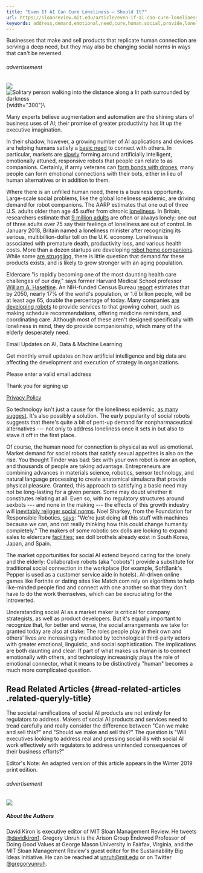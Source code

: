 ```yaml
---
title: "Even If AI Can Cure Loneliness — Should It?"
url: https://sloanreview.mit.edu/article/even-if-ai-can-cure-loneliness-should-it/
keywords: address,demand,emotional,need,cure,human,social,provide,loneliness,robots,products
---
```

Businesses that make and sell products that replicate human connection are serving a deep need, but they may also be changing social norms in ways that can't be reversed.

###### advertisement

[![](s://sloanreview-d.openx.net/w/1.0/ai?auid=367220&cs=514356569c9c6&cb=720925506)](https://sloanreview-d.openx.net/w/1.0/rc?cs=514356569c9c6&cb=720925506) ![Solitary person walking into the distance along a lit path surrounded by darkness](https://sloanreview.mit.edu/content/uploads/2018/11/AI-Kirton-Social-Loneliness-Artificial-Intelligence-Ethics-Customer-Psychology-1200-300x300.jpg){width="300"}\

Many experts believe augmentation and automation are the shining stars of business uses of AI; their promise of greater productivity has lit up the executive imagination.

In their shadow, however, a growing number of AI applications and devices are helping humans satisfy a [basic need](http://selfdeterminationtheory.org/theory/) to connect with others. In particular, markets are [slowly](https://www.nytimes.com/2018/10/21/business/what-comes-after-the-roomba.html) forming around artificially intelligent, emotionally attuned, responsive robots that people can relate to as companions. Certainly, if army veterans can [form bonds with drones](https://www.nytimes.com/2018/06/13/magazine/veterans-ptsd-drone-warrior-wounds.html), many people can form emotional connections with their bots, either in lieu of human alternatives or in addition to them.

Where there is an unfilled human need, there is a business opportunity. Large-scale social problems, like the global loneliness epidemic, are driving demand for robot companions. The AARP estimates that one out of three U.S. adults older than age 45 suffer from chronic [loneliness](https://www.aarp.org/content/dam/aarp/research/surveys_statistics/life-leisure/2018/loneliness-social-connections-2018.doi.10.26419-2Fres.00246.001.pdf). In Britain, researchers estimate that [9 million adults](https://www.jocoxloneliness.org/pdf/a_call_to_action.pdf) are often or always lonely; one out of three adults over 75 say their feelings of loneliness are out of control. In January 2018, Britain named a loneliness minister after recognizing its serious, multibillion-dollar toll on the U.K. economy. Loneliness is associated with premature death, productivity loss, and various health costs. More than a dozen startups are developing [robot home companions](https://medicalfuturist.com/the-top-12-social-companion-robots). While some [are struggling](https://www.nytimes.com/2018/10/21/business/what-comes-after-the-roomba.html), there is little question that demand for these products exists, and is likely to grow stronger with an aging population.

Eldercare "is rapidly becoming one of the most daunting health care challenges of our day," says former Harvard Medical School professor [William A. Haseltine](https://www.forbes.com/sites/williamhaseltine/2018/04/02/aging-populations-will-challenge-healthcare-systems-all-over-the-world/#213195b32cc3). An NIH-funded Census Bureau [report](https://www.nih.gov/news-events/news-releases/worlds-older-population-grows-dramatically) estimates that by 2050, nearly 17% of the world's population, or 1.6 billion people, will be at least age 65, double the percentage of today. Many companies [are developing robots](https://www.wsj.com/articles/for-the-elderly-who-are-lonely-robots-offer-companionship-1527559260) to provide services to that growing cohort, such as making schedule recommendations, offering medicine reminders, and coordinating care. Although most of these aren't designed specifically with loneliness in mind, they do provide companionship, which many of the elderly desperately need.

Email Updates on AI, Data & Machine Learning

Get monthly email updates on how artificial intelligence and big data are affecting the development and execution of strategy in organizations.

Please enter a valid email address

Thank you for signing up

[Privacy Policy](/privacy-policy/)

So technology isn't just a cause for the loneliness epidemic, [as many suggest](https://www.sciencedirect.com/science/article/pii/S0747563203000402). It's also possibly a solution. The early popularity of social robots suggests that there's quite a bit of pent-up demand for nonpharmaceutical alternatives --- not only to address loneliness once it sets in but also to stave it off in the first place.

Of course, the human need for connection is physical as well as emotional. Market demand for social robots that satisfy sexual appetites is also on the rise. You thought Tinder was bad: Sex with your own robot is now an option, and thousands of people are taking advantage. Entrepreneurs are combining advances in materials science, robotics, sensor technology, and natural language processing to create anatomical simulacra that provide physical pleasure. Granted, this approach to satisfying a basic need may not be long-lasting for a given person. Some may doubt whether it constitutes relating at all. Even so, with no regulatory structures around sexbots --- and none in the making --- the effects of this growth industry will [inevitably rejigger social norms](https://mitpress.mit.edu/books/robot-sex). Noel Sharkey, from the Foundation for Responsible Robotics, [says](https://www.thesun.co.uk/news/5982964/sex-robots-humanity/): "We're just doing all this stuff with machines because we can, and not really thinking how this could change humanity completely." The makers of some robotic sex dolls are looking to expand sales to eldercare [facilities](https://www.telegraph.co.uk/science/2017/07/04/sex-robots-way-elderly-lonelybut-pleasure-bots-have-dark-side/); sex doll brothels already exist in South Korea, Japan, and Spain.

The market opportunities for social AI extend beyond caring for the lonely and the elderly: Collaborative robots (aka "cobots") provide a substitute for traditional social connection in the workplace (for example, SoftBank's Pepper is used as a customer service aide in hotels). AI-driven online games like Fortnite or dating sites like Match.com rely on algorithms to help like-minded people find and connect with one another so that they don't have to do the work themselves, which can be excruciating for the introverted.

Understanding social AI as a market maker is critical for company strategists, as well as product developers. But it's equally important to recognize that, for better and worse, the social arrangements we take for granted today are also at stake: The roles people play in their own and others' lives are increasingly mediated by technological third-party actors with greater emotional, linguistic, and social sophistication. The implications are both daunting and clear: If part of what makes us human is to connect emotionally with others, and technology increasingly plays the role of emotional connector, what it means to be distinctively "human" becomes a much more complicated question.

Read Related Articles {#read-related-articles .related-queryly-title}
---------------------

The societal ramifications of social AI products are not entirely for regulators to address. Makers of social AI products and services need to tread carefully and really consider the difference between "Can we make and sell this?" and "Should we make and sell this?" The question is "Will executives looking to address real and pressing social ills with social AI work effectively with regulators to address unintended consequences of their business efforts?"

Editor's Note: An adapted version of this article appears in the Winter 2019 print edition.

###### advertisement

[![](s://sloanreview-d.openx.net/w/1.0/ai?auid=367223&cs=514356569e717&cb=85292149)](https://sloanreview-d.openx.net/w/1.0/rc?cs=514356569e717&cb=85292149)

##### About the Authors

David Kiron is executive editor of MIT Sloan Management Review. He tweets [\@davidkiron1](https://twitter.com/davidkiron1). Gregory Unruh is the Arison Group Endowed Professor of Doing Good Values at George Mason University in Fairfax, Virginia, and the MIT Sloan Management Review's guest editor for the Sustainability Big Ideas Initiative. He can be reached at <unruh@mit.edu> or on Twitter [\@gregoryunruh](https://twitter.com/gregoryunruh).
